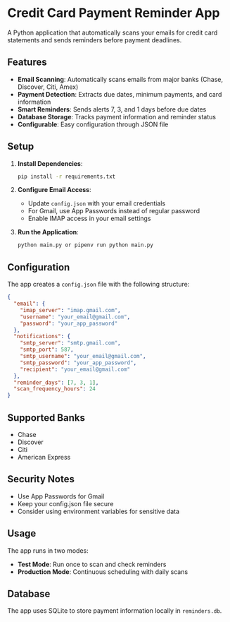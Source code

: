 # Credit Card Payment Reminder App

A Python application that automatically scans your emails for credit card statements and sends reminders before payment deadlines.

## Features

- **Email Scanning**: Automatically scans emails from major banks (Chase, Discover, Citi, Amex)
- **Payment Detection**: Extracts due dates, minimum payments, and card information
- **Smart Reminders**: Sends alerts 7, 3, and 1 days before due dates
- **Database Storage**: Tracks payment information and reminder status
- **Configurable**: Easy configuration through JSON file

## Setup

1. **Install Dependencies**:
   ```bash
   pip install -r requirements.txt
   ```

2. **Configure Email Access**:
   - Update `config.json` with your email credentials
   - For Gmail, use App Passwords instead of regular password
   - Enable IMAP access in your email settings

3. **Run the Application**:
   ```bash
   python main.py or pipenv run python main.py
   ```

## Configuration

The app creates a `config.json` file with the following structure:

```json
{
  "email": {
    "imap_server": "imap.gmail.com",
    "username": "your_email@gmail.com",
    "password": "your_app_password"
  },
  "notifications": {
    "smtp_server": "smtp.gmail.com",
    "smtp_port": 587,
    "smtp_username": "your_email@gmail.com",
    "smtp_password": "your_app_password",
    "recipient": "your_email@gmail.com"
  },
  "reminder_days": [7, 3, 1],
  "scan_frequency_hours": 24
}
```

## Supported Banks

- Chase
- Discover
- Citi
- American Express

## Security Notes

- Use App Passwords for Gmail
- Keep your config.json file secure
- Consider using environment variables for sensitive data

## Usage

The app runs in two modes:
- **Test Mode**: Run once to scan and check reminders
- **Production Mode**: Continuous scheduling with daily scans

## Database

The app uses SQLite to store payment information locally in `reminders.db`.